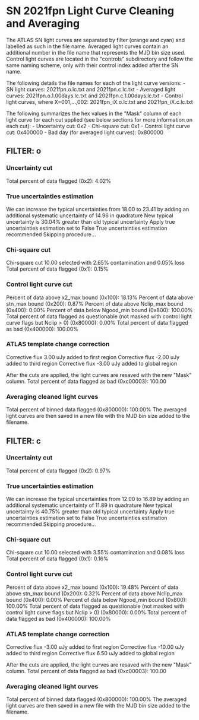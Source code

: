 # SN 2021fpn Light Curve Cleaning and Averaging

The ATLAS SN light curves are separated by filter (orange and cyan) and labelled as such in the file name. Averaged light curves contain an additional number in the file name that represents the MJD bin size used. Control light curves are located in the "controls" subdirectory and follow the same naming scheme, only with their control index added after the SN name.

The following details the file names for each of the light curve versions:
	- SN light curves: 2021fpn.o.lc.txt and 2021fpn.c.lc.txt
	- Averaged light curves: 2021fpn.o.1.00days.lc.txt and 2021fpn.c.1.00days.lc.txt
	- Control light curves, where X=001,...,002: 2021fpn_iX.o.lc.txt and 2021fpn_iX.c.lc.txt

The following summarizes the hex values in the "Mask" column of each light curve for each cut applied (see below sections for more information on each cut): 
	- Uncertainty cut: 0x2
	- Chi-square cut: 0x1
	- Control light curve cut: 0x400000
	- Bad day (for averaged light curves): 0x800000

## FILTER: o

### Uncertainty cut
Total percent of data flagged (0x2): 4.02%

### True uncertainties estimation
We can increase the typical uncertainties from 18.00 to 23.41 by adding an additional systematic uncertainty of 14.96 in quadrature
New typical uncertainty is 30.04% greater than old typical uncertainty
Apply true uncertainties estimation set to False
True uncertainties estimation recommended
Skipping procedure...

### Chi-square cut
Chi-square cut 10.00 selected with 2.65% contamination and 0.05% loss
Total percent of data flagged (0x1): 0.15%

### Control light curve cut
Percent of data above x2_max bound (0x100): 18.13%
Percent of data above stn_max bound (0x200): 0.87%
Percent of data above Nclip_max bound (0x400): 0.00%
Percent of data below Ngood_min bound (0x800): 100.00%
Total percent of data flagged as questionable (not masked with control light curve flags but Nclip > 0) (0x80000): 0.00%
Total percent of data flagged as bad (0x400000): 100.00%

### ATLAS template change correction
Corrective flux 3.00 uJy added to first region
Corrective flux -2.00 uJy added to third region
Corrective flux -3.00 uJy added to global region

After the cuts are applied, the light curves are resaved with the new "Mask" column.
Total percent of data flagged as bad (0xc00003): 100.00

### Averaging cleaned light curves
Total percent of binned data flagged (0x800000): 100.00%
The averaged light curves are then saved in a new file with the MJD bin size added to the filename.

## FILTER: c

### Uncertainty cut
Total percent of data flagged (0x2): 0.97%

### True uncertainties estimation
We can increase the typical uncertainties from 12.00 to 16.89 by adding an additional systematic uncertainty of 11.89 in quadrature
New typical uncertainty is 40.75% greater than old typical uncertainty
Apply true uncertainties estimation set to False
True uncertainties estimation recommended
Skipping procedure...

### Chi-square cut
Chi-square cut 10.00 selected with 3.55% contamination and 0.08% loss
Total percent of data flagged (0x1): 0.16%

### Control light curve cut
Percent of data above x2_max bound (0x100): 19.48%
Percent of data above stn_max bound (0x200): 0.32%
Percent of data above Nclip_max bound (0x400): 0.00%
Percent of data below Ngood_min bound (0x800): 100.00%
Total percent of data flagged as questionable (not masked with control light curve flags but Nclip > 0) (0x80000): 0.00%
Total percent of data flagged as bad (0x400000): 100.00%

### ATLAS template change correction
Corrective flux -3.00 uJy added to first region
Corrective flux -10.00 uJy added to third region
Corrective flux 6.50 uJy added to global region

After the cuts are applied, the light curves are resaved with the new "Mask" column.
Total percent of data flagged as bad (0xc00003): 100.00

### Averaging cleaned light curves
Total percent of binned data flagged (0x800000): 100.00%
The averaged light curves are then saved in a new file with the MJD bin size added to the filename.